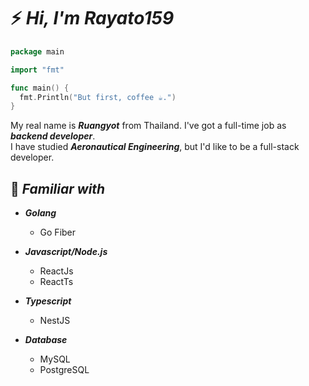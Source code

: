 <h1>⚡️ <i>Hi, I'm Rayato159</i></h1> 

```Go
package main

import "fmt"

func main() {
  fmt.Println("But first, coffee ☕.")
}
```

<p>
  My real name is <strong><i>Ruangyot</i></strong> from Thailand. I've got a full-time job as <strong><i>backend developer</i></strong>.<br>
  I have studied <strong><i>Aeronautical Engineering</i></strong>, but I'd like to be a full-stack developer.
</p>

<h2>📑 <i>Familiar with</i></h2>
<ul>
  <li><strong><i>Golang</i></strong></li>
  <ul>
    <li>Go Fiber</li>
  </ul>
  <p></p>
  <li><strong><i>Javascript/Node.js</i></strong></li>
  <ul>
    <li>ReactJs</li>
    <li>ReactTs</li>
  </ul>
  <p></p>
  <li><strong><i>Typescript</i></strong></li>
  <ul>
    <li>NestJS</li>
  </ul>
  <p></p>
  <li><strong><i>Database</i></strong></li>
  <ul>
    <li>MySQL</li>
    <li>PostgreSQL</li>
  </ul>
</ul>
